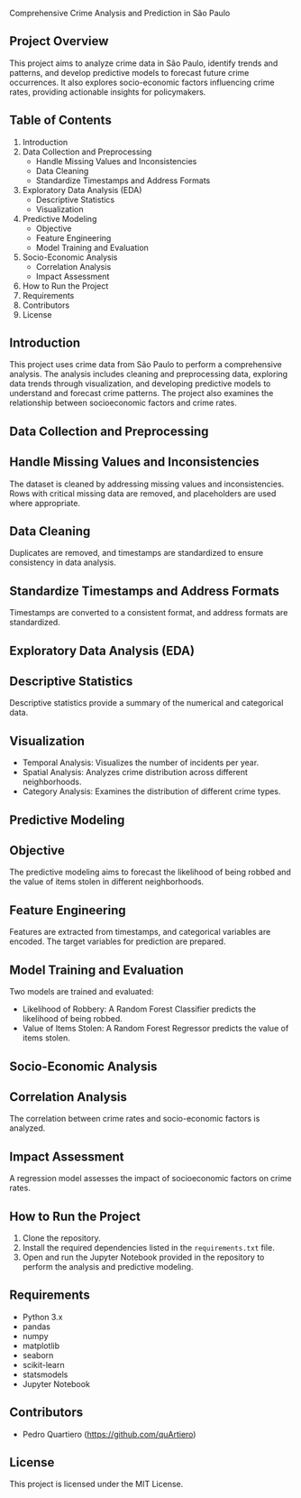 Comprehensive Crime Analysis and Prediction in São Paulo

Project Overview
----------------
This project aims to analyze crime data in São Paulo, identify trends and patterns, and develop predictive models to forecast future crime occurrences. It also explores socio-economic factors influencing crime rates, providing actionable insights for policymakers.

Table of Contents
-----------------
1. Introduction
2. Data Collection and Preprocessing
   - Handle Missing Values and Inconsistencies
   - Data Cleaning
   - Standardize Timestamps and Address Formats
3. Exploratory Data Analysis (EDA)
   - Descriptive Statistics
   - Visualization
4. Predictive Modeling
   - Objective
   - Feature Engineering
   - Model Training and Evaluation
5. Socio-Economic Analysis
   - Correlation Analysis
   - Impact Assessment
6. How to Run the Project
7. Requirements
8. Contributors
9. License

Introduction
------------
This project uses crime data from São Paulo to perform a comprehensive analysis. The analysis includes cleaning and preprocessing data, exploring data trends through visualization, and developing predictive models to understand and forecast crime patterns. The project also examines the relationship between socioeconomic factors and crime rates.

Data Collection and Preprocessing
---------------------------------

Handle Missing Values and Inconsistencies
-----------------------------------------
The dataset is cleaned by addressing missing values and inconsistencies. Rows with critical missing data are removed, and placeholders are used where appropriate.

Data Cleaning
-------------
Duplicates are removed, and timestamps are standardized to ensure consistency in data analysis.

Standardize Timestamps and Address Formats
------------------------------------------
Timestamps are converted to a consistent format, and address formats are standardized.

Exploratory Data Analysis (EDA)
-------------------------------

Descriptive Statistics
----------------------
Descriptive statistics provide a summary of the numerical and categorical data.

Visualization
-------------
- Temporal Analysis: Visualizes the number of incidents per year.
- Spatial Analysis: Analyzes crime distribution across different neighborhoods.
- Category Analysis: Examines the distribution of different crime types.

Predictive Modeling
-------------------

Objective
---------
The predictive modeling aims to forecast the likelihood of being robbed and the value of items stolen in different neighborhoods.

Feature Engineering
-------------------
Features are extracted from timestamps, and categorical variables are encoded. The target variables for prediction are prepared.

Model Training and Evaluation
-----------------------------
Two models are trained and evaluated:
- Likelihood of Robbery: A Random Forest Classifier predicts the likelihood of being robbed.
- Value of Items Stolen: A Random Forest Regressor predicts the value of items stolen.

Socio-Economic Analysis
-----------------------

Correlation Analysis
--------------------
The correlation between crime rates and socio-economic factors is analyzed.

Impact Assessment
-----------------
A regression model assesses the impact of socioeconomic factors on crime rates.

How to Run the Project
----------------------
1. Clone the repository.
2. Install the required dependencies listed in the `requirements.txt` file.
3. Open and run the Jupyter Notebook provided in the repository to perform the analysis and predictive modeling.

Requirements
------------
- Python 3.x
- pandas
- numpy
- matplotlib
- seaborn
- scikit-learn
- statsmodels
- Jupyter Notebook

Contributors
------------
- Pedro Quartiero (https://github.com/quArtiero)

License
-------
This project is licensed under the MIT License.
